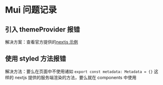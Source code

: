 # Mui 问题记录

## 引入 themeProvider 报错

解决方案：查看官方提供的[nextjs 示例](https://github.com/mui/material-ui/blob/master/examples/material-ui-nextjs-ts/src/components/ThemeRegistry/ThemeRegistry.tsx)

## 使用 styled 方法报错

解决方法：要么在页面中不使用诸如 `export const metadata: Metadata = {}` 这样的 nextjs 提供的服务端渲染的方法，要么就在 components 中使用
